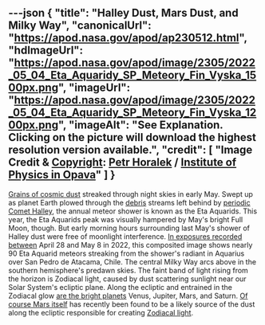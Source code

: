 ---json
{
  "title": "Halley Dust, Mars Dust, and Milky Way",
  "canonicalUrl": "https://apod.nasa.gov/apod/ap230512.html",
  "hdImageUrl": "https://apod.nasa.gov/apod/image/2305/2022_05_04_Eta_Aquaridy_SP_Meteory_Fin_Vyska_1500px.png",
  "imageUrl": "https://apod.nasa.gov/apod/image/2305/2022_05_04_Eta_Aquaridy_SP_Meteory_Fin_Vyska_1200px.png",
  "imageAlt": "See Explanation. Clicking on the picture will download  the highest resolution version available.",
  "credit": [
    "Image Credit & [Copyright](https://apod.nasa.gov/apod/lib/about_apod.html#srapply): [Petr Horalek](https://www.petrhoralek.com/#about-1) / [Institute of Physics in Opava](https://www.slu.cz/phys/en/)"
  ]
}
---

[Grains of cosmic dust](https://earthsky.org/astronomy-essentials/everything-you-need-to-know-eta-aquarid-meteor-shower/) streaked through night skies in early May. Swept up as planet Earth plowed through the [debris](https://apod.nasa.gov/apod/ap230511.html) streams left behind by [periodic Comet Halley](https://solarsystem.nasa.gov/asteroids-comets-and-meteors/comets/1p-halley/in-depth/), the annual meteor shower is known as the Eta Aquarids. This year, the Eta Aquarids peak was visually hampered by May's bright Full Moon, though. But early morning hours surrounding last May's shower of Halley dust were free of moonlight interference. [In exposures recorded between](https://www.petrhoralek.com/?p=23016) April 28 and May 8 in 2022, this composited image shows nearly 90 Eta Aquarid meteors streaking from the shower's radiant in Aquarius over San Pedro de Atacama, Chile. The central Milky Way arcs above in the southern hemisphere's predawn skies. The faint band of light rising from the horizon is Zodiacal light, caused by dust scattering sunlight near our Solar System's ecliptic plane. Along the ecliptic and entrained in the Zodiacal glow [are the bright planets](https://apod.nasa.gov/apod/image/2305/2022_05_04_Eta_Aqu_planetsCrop.jpg) Venus, Jupiter, Mars, and Saturn. [Of course Mars itself](https://www.nasa.gov/feature/goddard/2021/serendipitous-juno-spacecraft-detections-shatter-ideas-about-origin-of-zodiacal-light) has recently been found to be a likely source of the dust along the ecliptic responsible for creating [Zodiacal light](https://earthsky.org/astronomy-essentials/everything-you-need-to-know-zodiacal-light-or-false-dawn/).
